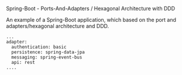 Spring-Boot - Ports-And-Adapters / Hexagonal Architecture with DDD

An example of a Spring-Boot application, which based on the port and adapters/hexagonal architecture and DDD.


```
...
adapter:
  authentication: basic
  persistence: spring-data-jpa
  messaging: spring-event-bus
  api: rest
....
```

